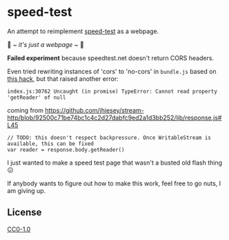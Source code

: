# speed-test

An attempt to reimplement [speed-test](https://github.com/sindresorhus/speed-test) as a webpage.

:rose: ~ _it's just a webpage_ ~ :rose:

**Failed experiment** because speedtest.net doesn't return CORS headers.

Even tried rewriting instances of 'cors' to 'no-cors' in `bundle.js` based on [this hack](https://github.com/SamyPesse/gitkit-js/issues/3#issuecomment-233470219), but that raised another error:

```
index.js:30762 Uncaught (in promise) TypeError: Cannot read property 'getReader' of null
```

coming from https://github.com/jhiesey/stream-http/blob/92500c71be74bc1c4c2d27dabfc9ed2a1d3bb252/lib/response.js#L45

```
// TODO: this doesn't respect backpressure. Once WritableStream is available, this can be fixed
var reader = response.body.getReader()
```

I just wanted to make a speed test page that wasn't a busted old flash thing 😖

If anybody wants to figure out how to make this work, feel free to go nuts, I am giving up.

## License

[CC0-1.0](spdx.org/licenses/CC0-1.0)
